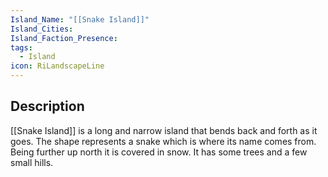 ```yaml
---
Island_Name: "[[Snake Island]]"
Island_Cities: 
Island_Faction_Presence: 
tags:
  - Island
icon: RiLandscapeLine
---
```

## Description
[[Snake Island]] is a long and narrow island that bends back and forth as it goes. The shape represents a snake which is where its name comes from. Being further up north it is covered in snow. It has some trees and a few small hills. 


